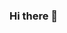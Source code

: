 ### Hi there 👋

<!--
**wasabi-ed/wasabi-ed** is a ✨ _special_ ✨ repository because its `README.md` (this file) appears on your GitHub profile.

- 🔭 I’m currently working on a portfolio to host some of my photography.
- 🌱 I’m currently learning Java, as well as trying to get the hang of Javascript.
- 😁 Right now I'm still trying to get the hang of programming. Its definitely a fun challenge that I hope to become proficient with.

